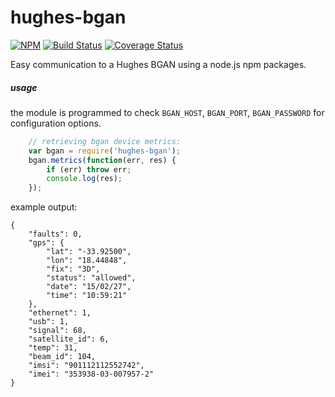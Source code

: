 
# hughes-bgan

[![NPM](https://nodei.co/npm/hughes-bgan.png?mini=true)](https://nodei.co/npm/hughes-bgan/)
[![Build Status](https://travis-ci.org/io-digital/hughes-bgan.svg)](https://travis-ci.org/io-digital/hughes-bgan)
[![Coverage Status](https://coveralls.io/repos/io-digital/hughes-bgan/badge.svg)](https://coveralls.io/r/io-digital/hughes-bgan)

Easy communication to a Hughes BGAN using a node.js npm packages.

##### usage

the module is programmed to check `BGAN_HOST`, `BGAN_PORT`, `BGAN_PASSWORD` for configuration options.

```javascript
    // retrieving bgan device metrics:
    var bgan = require('hughes-bgan');
    bgan.metrics(function(err, res) {
        if (err) throw err;
        console.log(res);
    });
```

example output:

```
{
    "faults": 0,
    "gps": {
        "lat": "-33.92500",
        "lon": "18.44848",
        "fix": "3D",
        "status": "allowed",
        "date": "15/02/27",
        "time": "10:59:21"
    },
    "ethernet": 1,
    "usb": 1,
    "signal": 68,
    "satellite_id": 6,
    "temp": 31,
    "beam_id": 104,
    "imsi": "901112112552742",
    "imei": "353938-03-007957-2"
}
```
